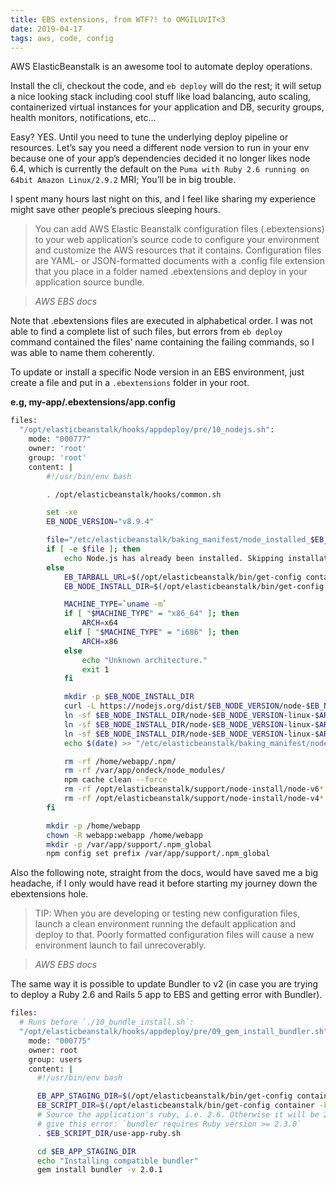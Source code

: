 ```yaml
---
title: EBS extensions, from WTF?! to OMGILUVIT<3
date: 2019-04-17
tags: aws, code, config
---
```


AWS ElasticBeanstalk is an awesome tool to automate deploy operations.

Install the cli, checkout the code, and `eb deploy` will do the rest; it will setup a nice looking stack including cool stuff like load balancing, auto scaling, containerized virtual instances for your application and DB, security groups, health monitors, notifications, etc…

Easy? YES. Until you need to tune the underlying deploy pipeline or resources. Let’s say you need a different node version to run in your env because one of your app’s dependencies decided it no longer likes node 6.4, which is currently the default on the `Puma with Ruby 2.6 running on 64bit Amazon Linux/2.9.2` MRI; You’ll be in big trouble.

I spent many hours last night on this, and I feel like sharing my experience might save other people’s precious sleeping hours.

>You can add AWS Elastic Beanstalk configuration files (.ebextensions) to your web application’s source code to configure your environment and customize the AWS resources that it contains. Configuration files are YAML- or JSON-formatted documents with a .config file extension that you place in a folder named .ebextensions and deploy in your application source bundle.

> <cite>AWS EBS docs</cite>

Note that .ebextensions files are executed in alphabetical order. I was not able to find a complete list of such files, but errors from `eb deploy` command contained the files’ name containing the failing commands, so I was able to name them coherently.

To update or install a specific Node version in an EBS environment, just create a file and put in a `.ebextensions` folder in your root.

**e.g, my-app/.ebextensions/app.config**

```bash
files:
  "/opt/elasticbeanstalk/hooks/appdeploy/pre/10_nodejs.sh":
    mode: "000777"
    owner: 'root'
    group: 'root'
    content: |
        #!/usr/bin/env bash

        . /opt/elasticbeanstalk/hooks/common.sh

        set -xe
        EB_NODE_VERSION="v8.9.4"

        file="/etc/elasticbeanstalk/baking_manifest/node_installed_$EB_NODE_VERSION"
        if [ -e $file ]; then
            echo Node.js has already been installed. Skipping installation.
        else
            EB_TARBALL_URL=$(/opt/elasticbeanstalk/bin/get-config container -k tarball_url)
            EB_NODE_INSTALL_DIR=$(/opt/elasticbeanstalk/bin/get-config container -k node_install_dir)

            MACHINE_TYPE=`uname -m`
            if [ "$MACHINE_TYPE" = "x86_64" ]; then
                ARCH=x64
            elif [ "$MACHINE_TYPE" = "i686" ]; then
                ARCH=x86
            else
                echo "Unknown architecture."
                exit 1
            fi

            mkdir -p $EB_NODE_INSTALL_DIR
            curl -L https://nodejs.org/dist/$EB_NODE_VERSION/node-$EB_NODE_VERSION-linux-$ARCH.tar.gz | tar zxf - -C $EB_NODE_INSTALL_DIR
            ln -sf $EB_NODE_INSTALL_DIR/node-$EB_NODE_VERSION-linux-$ARCH/bin/node /usr/bin/
            ln -sf $EB_NODE_INSTALL_DIR/node-$EB_NODE_VERSION-linux-$ARCH/bin/node-waf /usr/bin/
            ln -sf $EB_NODE_INSTALL_DIR/node-$EB_NODE_VERSION-linux-$ARCH/bin/npm /usr/bin/
            echo $(date) >> "/etc/elasticbeanstalk/baking_manifest/node_installed_$EB_NODE_VERSION"

            rm -rf /home/webapp/.npm/
            rm -rf /var/app/ondeck/node_modules/
            npm cache clean --force
            rm -rf /opt/elasticbeanstalk/support/node-install/node-v6*
            rm -rf /opt/elasticbeanstalk/support/node-install/node-v4*
        fi

        mkdir -p /home/webapp
        chown -R webapp:webapp /home/webapp
        mkdir -p /var/app/support/.npm_global
        npm config set prefix /var/app/support/.npm_global
```

Also the following note, straight from the docs, would have saved me a big headache, if I only would have read it before starting my journey down the ebextensions hole.

> TIP: When you are developing or testing new configuration files, launch a clean environment running the default application and deploy to that. Poorly formatted configuration files will cause a new environment launch to fail unrecoverably.

> <cite>AWS EBS docs</cite>

The same way it is possible to update Bundler to v2 (in case you are trying to deploy a Ruby 2.6 and Rails 5 app to EBS and getting error with Bundler).

```bash
files:
  # Runs before `./10_bundle_install.sh`:
  "/opt/elasticbeanstalk/hooks/appdeploy/pre/09_gem_install_bundler.sh" :
    mode: "000775"
    owner: root
    group: users
    content: |
      #!/usr/bin/env bash

      EB_APP_STAGING_DIR=$(/opt/elasticbeanstalk/bin/get-config container -k app_staging_dir)
      EB_SCRIPT_DIR=$(/opt/elasticbeanstalk/bin/get-config container -k script_dir)
      # Source the application's ruby, i.e. 2.6. Otherwise it will be 2.3, which will
      # give this error: `bundler requires Ruby version >= 2.3.0`
      . $EB_SCRIPT_DIR/use-app-ruby.sh

      cd $EB_APP_STAGING_DIR
      echo "Installing compatible bundler"
      gem install bundler -v 2.0.1
```